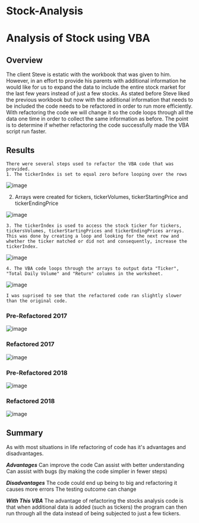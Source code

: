 # Stock-Analysis
# Analysis of Stock using VBA
## Overview
  The client Steve is estatic with the workbook that was given to him.  However, in an effort to provide his parents with additional information he would like for us to expand the data to include the entire stock market for the last few years instead of just a few stocks.  As stated before Steve liked the previous workbook but now with the additional information that needs to be included the code needs to be refactored in order to run more efficiently.  
  With refactoring the code we will change it so the code loops through all the data one time in order to collect the same information as before.  The point is to determine if whether refactoring the code successfully made the VBA script run faster.  
  
  ## Results
    There were several steps used to refactor the VBA code that was provided. 
    1. The tickerIndex is set to equal zero before looping over the rows
   
   ![image](https://user-images.githubusercontent.com/90973718/135775752-53dbc9ab-df5a-4f0c-839d-3a5a8c37a69f.png)
   
   2. Arrays were created for tickers, tickerVolumes, tickerStartingPrice and tickerEndingPrice
  
  ![image](https://user-images.githubusercontent.com/90973718/135775762-25b99b9c-b658-421b-b5b9-2d7c6bc73b99.png)
  
    3. The tickerIndex is used to access the stock ticker for tickers, tickersVolumes, tickerStartingPrices and tickerEndingPrices arrays.  This was done by creating a loop and looking for the next row and whether the ticker matched or did not and consequently, increase the tickerIndex. 
    
    
   ![image](https://user-images.githubusercontent.com/90973718/135775834-1e8ed54c-29a5-41bb-991e-edd3b3f92f27.png)
    
    4. The VBA code loops through the arrays to output data "Ticker", "Total Daily Volume" and "Return" columns in the worksheet. 
    
    
   ![image](https://user-images.githubusercontent.com/90973718/135775896-6716f867-3a26-4c34-88d3-14933a006e40.png)
    
    
    I was suprised to see that the refactored code ran slightly slower than the original code. 
    
### Pre-Refactored 2017
    
![image](https://user-images.githubusercontent.com/90973718/135779178-a8b20ee9-bbe1-4766-89bc-da046296e7ac.png)



### Refactored 2017

![image](https://user-images.githubusercontent.com/90973718/135777658-60727f92-fd7e-403b-827b-9c4a90b03d63.png)

### Pre-Refactored 2018

![image](https://user-images.githubusercontent.com/90973718/135779147-17782609-a5e8-45fa-b12b-9b5e897599d3.png)

### Refactored 2018 

![image](https://user-images.githubusercontent.com/90973718/135779224-c3b911dd-d937-45e2-86c1-ab89e5171c66.png)

## Summary
As with most situations in life refactoring of code has it's advantages and disadvantages. 

***Advantages***
Can improve the code
Can assist with better understanding
Can assist with bugs (by making the code simplier in fewer steps)

***Disadvantages***
The code could end up being to big and refactoring it causes more errors
The testing outcome can change

***With This VBA***
The advantage of refactoring the stocks analysis code is that when additional data is added (such as tickers) the program can then run through all the data instead of being subjected to just a few tickers.  




    
